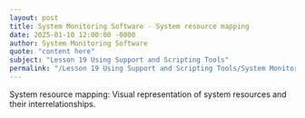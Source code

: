 ```yaml
---
layout: post
title: System Monitoring Software - System resource mapping
date: 2025-01-10 12:00:00 -0000
author: System Monitoring Software
quote: "content here"
subject: "Lesson 19 Using Support and Scripting Tools"
permalink: "/Lesson 19 Using Support and Scripting Tools/System Monitoring Software/System Monitoring Software - System resource mapping"
---
```


System resource mapping: Visual representation of system resources and their interrelationships.

